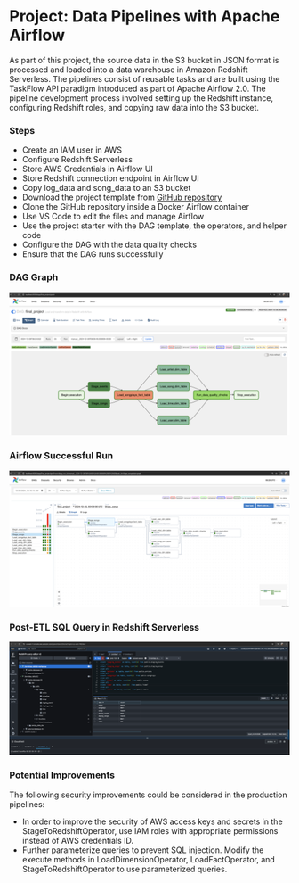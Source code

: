 # Project: Data Pipelines with Apache Airflow

As part of this project, the source data in the S3 bucket in JSON format is processed and loaded into a data warehouse in Amazon Redshift Serverless. The pipelines consist of reusable tasks and are built using the TaskFlow API paradigm introduced as part of Apache Airflow 2.0. The pipeline development process involved setting up the Redshift instance, configuring Redshift roles, and copying raw data into the S3 bucket.

### Steps

- Create an IAM user in AWS
- Configure Redshift Serverless
- Store AWS Credentials in Airflow UI
- Store Redshift connection endpoint in Airflow UI
- Copy log_data and song_data to an S3 bucket
- Download the project template from [GitHub repository](https://github.com/udacity/cd12380-data-pipelines-with-airflow)
- Clone the GitHub repository inside a Docker Airflow container
- Use VS Code to edit the files and manage Airflow
- Use the project starter with the DAG template, the operators, and helper code 
- Configure the DAG with the data quality checks
- Ensure that the DAG runs successfully

### DAG Graph
![DAG Graph](images/DAG_graph.png "This is an image of the final project DAG graph")

### Airflow Successful Run
![Successful Run of DAG](images/Airflow_successful_run.png "This is an image of a successful run of the final project DAG process")

### Post-ETL SQL Query in Redshift Serverless
![Redshift Query](images/Redshift_Serverless_post_ETL_query.png "This is an image of a SQL query in Redshift")

### Potential Improvements

The following security improvements could be considered in the production pipelines:
- In order to improve the security of AWS access keys and secrets in the StageToRedshiftOperator, use IAM roles with appropriate permissions instead of AWS credentials ID.
- Further parameterize queries to prevent SQL injection. Modify the execute methods in LoadDimensionOperator, LoadFactOperator, and StageToRedshiftOperator to use parameterized queries.
